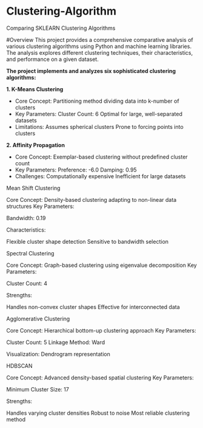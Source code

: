# Clustering-Algorithm
Comparing SKLEARN Clustering Algorithms

#Overview
This project provides a comprehensive comparative analysis of various clustering algorithms using Python and machine learning libraries. The analysis explores different clustering techniques, their characteristics, and performance on a given dataset.

**The project implements and analyzes six sophisticated clustering algorithms:**

**1. K-Means Clustering**
- Core Concept: Partitioning method dividing data into k-number of clusters
- Key Parameters:
    Cluster Count: 6
    Optimal for large, well-separated datasets
- Limitations:
    Assumes spherical clusters
    Prone to forcing points into clusters

**2. Affinity Propagation**
- Core Concept: Exemplar-based clustering without predefined cluster count
- Key Parameters:
    Preference: -6.0
    Damping: 0.95
- Challenges:
    Computationally expensive
    Inefficient for large datasets




Mean Shift Clustering

Core Concept: Density-based clustering adapting to non-linear data structures
Key Parameters:

Bandwidth: 0.19


Characteristics:

Flexible cluster shape detection
Sensitive to bandwidth selection




Spectral Clustering

Core Concept: Graph-based clustering using eigenvalue decomposition
Key Parameters:

Cluster Count: 4


Strengths:

Handles non-convex cluster shapes
Effective for interconnected data




Agglomerative Clustering

Core Concept: Hierarchical bottom-up clustering approach
Key Parameters:

Cluster Count: 5
Linkage Method: Ward


Visualization: Dendrogram representation


HDBSCAN

Core Concept: Advanced density-based spatial clustering
Key Parameters:

Minimum Cluster Size: 17


Strengths:

Handles varying cluster densities
Robust to noise
Most reliable clustering method
